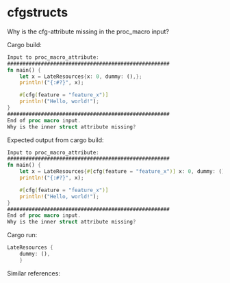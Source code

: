 # cfgstructs

Why is the cfg-attribute missing in the proc_macro input?

Cargo build:

```rust
Input to proc_macro_attribute:
#####################################################
fn main() {
    let x = LateResources{x: 0, dummy: (),};
    println!("{:#?}", x);

    #[cfg(feature = "feature_x")]
    println!("Hello, world!");
}
#####################################################
End of proc macro input.
Why is the inner struct attribute missing?
```

Expected output from cargo build:

```rust
Input to proc_macro_attribute:
#####################################################
fn main() {
    let x = LateResources{#[cfg(feature = "feature_x")] x: 0, dummy: (),};
    println!("{:#?}", x);

    #[cfg(feature = "feature_x")]
    println!("Hello, world!");
}
#####################################################
End of proc macro input.
Why is the inner struct attribute missing?
```

Cargo run:

```rust
LateResources {
    dummy: (),
    }
```

Similar references:
[](https://stackoverflow.com/questions/49506485/how-to-provide-attributes-for-fields-for-struct-annotated-with-an-attribute-itse)
[](https://github.com/rust-lang/rust/issues/45358)
